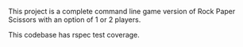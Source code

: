 This project is a complete command line game version of Rock Paper Scissors with an option of 1 or 2 players.

This codebase has rspec test coverage.